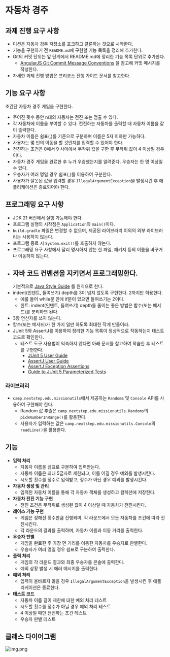 # 자동차 경주

## 과제 진행 요구 사항

- 미션은 자동차 경주 저장소를 포크하고 클론하는 것으로 시작한다.
- 기능을 구현하기 전 `README.md`에 구현할 기능 목록을 정리해 추가한다.
- Git의 커밋 단위는 앞 단계에서 README.md에 정리한 기능 목록 단위로 추가한다.
    - [AngularJS Git Commit Message Conventions](https://apply.techcourse.co.kr/assignment/14/mission/46#:~:text=AngularJS%20Git%20Commit%20Message%20Conventions)
      을 참고해 커밋 메시지를 작성한다.
- 자세한 과제 진행 방법은 프리코스 진행 가이드 문서를 참고한다.

## 기능 요구 사항

초간단 자동차 경주 게임을 구현한다.

- 주어진 횟수 동안 n대의 자동차는 전진 또는 멈출 수 있다.
- 각 자동차에 이름을 부여할 수 있다. 전진하는 자동차를 출력할 때 자동차 이름을 같이 출력한다.
- 자동차 이름은 쉼표(,)를 기준으로 구분하며 이름은 5자 이하만 가능하다.
- 사용자는 몇 번의 이동을 할 것인지를 입력할 수 있어야 한다.
- 전진하는 조건은 0에서 9 사이에서 무작위 값을 구한 후 무작위 값이 4 이상일 경우이다.
- 자동차 경주 게임을 완료한 후 누가 우승했는지를 알려준다. 우승자는 한 명 이상일 수 있다.
- 우승자가 여러 명일 경우 쉼표(,)를 이용하여 구분한다.
- 사용자가 잘못된 값을 입력할 경우 `IllegalArgumentException`을 발생시킨 후 애플리케이션은 종료되어야 한다.

## 프로그래밍 요구 사항

- JDK 21 버전에서 실행 가능해야 한다.
- 프로그램 실행의 시작점은 `Application`의 `main()`이다.
- `build.gradle` 파일은 변경할 수 없으며, 제공된 라이브러리 이외의 외부 라이브러리는 사용하지 않는다.
- 프로그램 종료 시 `System.exit()`를 호출하지 않는다.
- 프로그래밍 요구 사항에서 달리 명시하지 않는 한 파일, 패키지 등의 이름을 바꾸거나 이동하지 않는다.
- 자바 코드 컨벤션을 지키면서 프로그래밍한다.
  -
  기본적으로 [Java Style Guide](https://apply.techcourse.co.kr/assignment/14/mission/46#:~:text=%EA%B8%B0%EB%B3%B8%EC%A0%81%EC%9C%BC%EB%A1%9C-,Java%20Style%20Guide,-%EB%A5%BC%20%EC%9B%90%EC%B9%99%EC%9C%BC%EB%A1%9C%20%ED%95%9C%EB%8B%A4)
  를 원칙으로 한다.
- indent(인덴트, 들여쓰기) depth를 3이 넘지 않도록 구현한다. 2까지만 허용한다.
    - 예를 들어 while문 안에 if문이 있으면 들여쓰기는 2이다.
    - 힌트: indent(인덴트, 들여쓰기) depth를 줄이는 좋은 방법은 함수(또는 메서드)를 분리하면 된다.
- 3항 연산자를 쓰지 않는다.
- 함수(또는 메서드)가 한 가지 일만 하도록 최대한 작게 만들어라.
- JUnit 5와 AssertJ를 이용하여 정리한 기능 목록이 정상적으로 작동하는지 테스트 코드로 확인한다.
    - 테스트 도구 사용법이 익숙하지 않다면 아래 문서를 참고하여 학습한 후 테스트를 구현한다.
        - [JUnit 5 User Guide](https://apply.techcourse.co.kr/assignment/14/mission/46#:~:text=%ED%9B%84%20%ED%85%8C%EC%8A%A4%ED%8A%B8%EB%A5%BC%20%EA%B5%AC%ED%98%84%ED%95%9C%EB%8B%A4.-,JUnit%205%20User%20Guide,-AssertJ%20User%20Guide)
        - [AssertJ User Guide](https://apply.techcourse.co.kr/assignment/14/mission/46#:~:text=5%20User%20Guide-,AssertJ%20User%20Guide,-AssertJ%20Exception%20Assertions)
        - [AssertJ Exception Assertions](https://apply.techcourse.co.kr/assignment/14/mission/46#:~:text=AssertJ%20Exception%20Assertions)
        - [Guide to JUnit 5 Parameterized Tests](https://apply.techcourse.co.kr/assignment/14/mission/46#:~:text=Guide%20to%20JUnit%205%20Parameterized%20Tests)

### 라이브러리

- `camp.nextstep.edu.missionutils`에서 제공하는 `Randoms` 및 `Console` API를 사용하여 구현해야 한다.
    - Random 값 추출은 `camp.nextstep.edu.missionutils.Randoms`의 `pickNumberInRange()`를 활용한다.
    - 사용자가 입력하는 값은 `camp.nextstep.edu.missionutils.Console`의 `readLine()`을 활용한다.

## 기능

- **입력 처리**
    - 자동차 이름을 쉼표로 구분하여 입력받는다.
    - 자동차 이름은 최대 5글자로 제한되고, 이를 어길 경우 예외를 발생시킨다.
    - 시도할 횟수를 정수로 입력받고, 정수가 아닌 경우 예외를 발생시킨다.
- **자동차 생성 및 관리**
    - 입력된 자동차 이름을 통해 각 자동차 객체를 생성하고 컬렉션에 저장한다.
- **자동차 전진 기능 구현**
    - 전진 조건은 무작위로 생성된 값이 4 이상일 때 자동차가 전진시킨다.
- **레이스 기능 구현**
    - 게임은 정해진 횟수만큼 진행되며, 각 라운드에서 모든 자동차를 조건에 따라 전진시킨다.
    - 각 라운드의 결과를 출력하며, 자동차 이름과 이동 거리를 출력한다.
- **우승자 판별**
    - 게임을 완료한 후 가장 먼 거리를 이동한 자동차를 우승자로 판별한다.
    - 우승자가 여러 명일 경우 쉼표로 구분하여 출력한다.
- **출력 처리**
    - 게임의 각 라운드 결과와 최종 우승자를 콘솔에 출력한다.
    - 예외 상황 발생 시 에러 메시지를 출력한다.
- **예외 처리**
    - 입력이 올바르지 않을 경우 `IllegalArgumentException`을 발생시킨 후 애플리케이션은 종료한다.
- **테스트 코드**
    - 자동차 이름 길이 제한에 대한 예외 처리 테스트
    - 시도할 횟수를 정수가 아닐 경우 예외 처리 테스트
    - 4 이상일 때만 전진하는 조건 테스트
    - 우승자 판별 테스트

## 클래스 다이어그램

![img.png](img.png)





